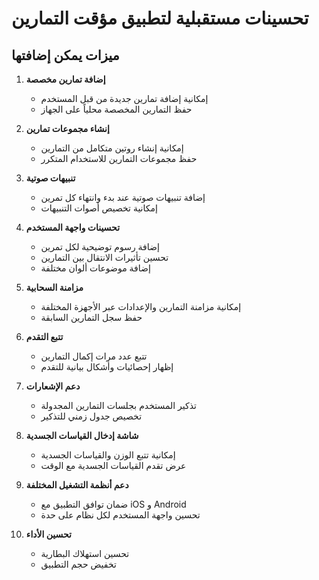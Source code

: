 # تحسينات مستقبلية لتطبيق مؤقت التمارين

## ميزات يمكن إضافتها

1. **إضافة تمارين مخصصة**
   - إمكانية إضافة تمارين جديدة من قبل المستخدم
   - حفظ التمارين المخصصة محلياً على الجهاز

2. **إنشاء مجموعات تمارين**
   - إمكانية إنشاء روتين متكامل من التمارين
   - حفظ مجموعات التمارين للاستخدام المتكرر

3. **تنبيهات صوتية**
   - إضافة تنبيهات صوتية عند بدء وانتهاء كل تمرين
   - إمكانية تخصيص أصوات التنبيهات

4. **تحسينات واجهة المستخدم**
   - إضافة رسوم توضيحية لكل تمرين
   - تحسين تأثيرات الانتقال بين التمارين
   - إضافة موضوعات ألوان مختلفة

5. **مزامنة السحابية**
   - إمكانية مزامنة التمارين والإعدادات عبر الأجهزة المختلفة
   - حفظ سجل التمارين السابقة

6. **تتبع التقدم**
   - تتبع عدد مرات إكمال التمارين
   - إظهار إحصائيات وأشكال بيانية للتقدم

7. **دعم الإشعارات**
   - تذكير المستخدم بجلسات التمارين المجدولة
   - تخصيص جدول زمني للتذكير

8. **شاشة إدخال القياسات الجسدية**
   - إمكانية تتبع الوزن والقياسات الجسدية
   - عرض تقدم القياسات الجسدية مع الوقت

9. **دعم أنظمة التشغيل المختلفة**
   - ضمان توافق التطبيق مع iOS و Android
   - تحسين واجهة المستخدم لكل نظام على حدة

10. **تحسين الأداء**
    - تحسين استهلاك البطارية
    - تخفيض حجم التطبيق